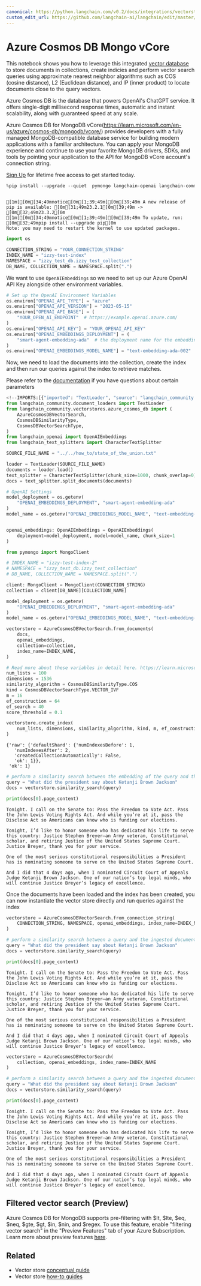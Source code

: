 ```yaml
---
canonical: https://python.langchain.com/v0.2/docs/integrations/vectorstores/azure_cosmos_db/
custom_edit_url: https://github.com/langchain-ai/langchain/edit/master/docs/docs/integrations/vectorstores/azure_cosmos_db.ipynb
---
```


# Azure Cosmos DB Mongo vCore

This notebook shows you how to leverage this integrated [vector database](https://learn.microsoft.com/en-us/azure/cosmos-db/vector-database) to store documents in collections, create indicies and perform vector search queries using approximate nearest neighbor algorithms such as COS (cosine distance), L2 (Euclidean distance), and IP (inner product) to locate documents close to the query vectors. 

Azure Cosmos DB is the database that powers OpenAI's ChatGPT service. It offers single-digit millisecond response times, automatic and instant scalability, along with guaranteed speed at any scale. 

Azure Cosmos DB for MongoDB vCore(https://learn.microsoft.com/en-us/azure/cosmos-db/mongodb/vcore/) provides developers with a fully managed MongoDB-compatible database service for building modern applications with a familiar architecture. You can apply your MongoDB experience and continue to use your favorite MongoDB drivers, SDKs, and tools by pointing your application to the API for MongoDB vCore account's connection string.

[Sign Up](https://azure.microsoft.com/en-us/free/) for lifetime free access to get started today.

```python
%pip install --upgrade --quiet  pymongo langchain-openai langchain-community
```
```output

[1m[[0m[34;49mnotice[0m[1;39;49m][0m[39;49m A new release of pip is available: [0m[31;49m23.2.1[0m[39;49m -> [0m[32;49m23.3.2[0m
[1m[[0m[34;49mnotice[0m[1;39;49m][0m[39;49m To update, run: [0m[32;49mpip install --upgrade pip[0m
Note: you may need to restart the kernel to use updated packages.
```

```python
import os

CONNECTION_STRING = "YOUR_CONNECTION_STRING"
INDEX_NAME = "izzy-test-index"
NAMESPACE = "izzy_test_db.izzy_test_collection"
DB_NAME, COLLECTION_NAME = NAMESPACE.split(".")
```

We want to use `OpenAIEmbeddings` so we need to set up our Azure OpenAI API Key alongside other environment variables. 

```python
# Set up the OpenAI Environment Variables
os.environ["OPENAI_API_TYPE"] = "azure"
os.environ["OPENAI_API_VERSION"] = "2023-05-15"
os.environ["OPENAI_API_BASE"] = (
    "YOUR_OPEN_AI_ENDPOINT"  # https://example.openai.azure.com/
)
os.environ["OPENAI_API_KEY"] = "YOUR_OPENAI_API_KEY"
os.environ["OPENAI_EMBEDDINGS_DEPLOYMENT"] = (
    "smart-agent-embedding-ada"  # the deployment name for the embedding model
)
os.environ["OPENAI_EMBEDDINGS_MODEL_NAME"] = "text-embedding-ada-002"  # the model name
```

Now, we need to load the documents into the collection, create the index and then run our queries against the index to retrieve matches.

Please refer to the [documentation](https://learn.microsoft.com/en-us/azure/cosmos-db/mongodb/vcore/vector-search) if you have questions about certain parameters

```python
<!--IMPORTS:[{"imported": "TextLoader", "source": "langchain_community.document_loaders", "docs": "https://api.python.langchain.com/en/latest/document_loaders/langchain_community.document_loaders.text.TextLoader.html", "title": "Azure Cosmos DB Mongo vCore"}, {"imported": "AzureCosmosDBVectorSearch", "source": "langchain_community.vectorstores.azure_cosmos_db", "docs": "https://api.python.langchain.com/en/latest/vectorstores/langchain_community.vectorstores.azure_cosmos_db.AzureCosmosDBVectorSearch.html", "title": "Azure Cosmos DB Mongo vCore"}, {"imported": "CosmosDBSimilarityType", "source": "langchain_community.vectorstores.azure_cosmos_db", "docs": "https://api.python.langchain.com/en/latest/vectorstores/langchain_community.vectorstores.azure_cosmos_db.CosmosDBSimilarityType.html", "title": "Azure Cosmos DB Mongo vCore"}, {"imported": "CosmosDBVectorSearchType", "source": "langchain_community.vectorstores.azure_cosmos_db", "docs": "https://api.python.langchain.com/en/latest/vectorstores/langchain_community.vectorstores.azure_cosmos_db.CosmosDBVectorSearchType.html", "title": "Azure Cosmos DB Mongo vCore"}, {"imported": "OpenAIEmbeddings", "source": "langchain_openai", "docs": "https://api.python.langchain.com/en/latest/embeddings/langchain_openai.embeddings.base.OpenAIEmbeddings.html", "title": "Azure Cosmos DB Mongo vCore"}, {"imported": "CharacterTextSplitter", "source": "langchain_text_splitters", "docs": "https://api.python.langchain.com/en/latest/character/langchain_text_splitters.character.CharacterTextSplitter.html", "title": "Azure Cosmos DB Mongo vCore"}]-->
from langchain_community.document_loaders import TextLoader
from langchain_community.vectorstores.azure_cosmos_db import (
    AzureCosmosDBVectorSearch,
    CosmosDBSimilarityType,
    CosmosDBVectorSearchType,
)
from langchain_openai import OpenAIEmbeddings
from langchain_text_splitters import CharacterTextSplitter

SOURCE_FILE_NAME = "../../how_to/state_of_the_union.txt"

loader = TextLoader(SOURCE_FILE_NAME)
documents = loader.load()
text_splitter = CharacterTextSplitter(chunk_size=1000, chunk_overlap=0)
docs = text_splitter.split_documents(documents)

# OpenAI Settings
model_deployment = os.getenv(
    "OPENAI_EMBEDDINGS_DEPLOYMENT", "smart-agent-embedding-ada"
)
model_name = os.getenv("OPENAI_EMBEDDINGS_MODEL_NAME", "text-embedding-ada-002")


openai_embeddings: OpenAIEmbeddings = OpenAIEmbeddings(
    deployment=model_deployment, model=model_name, chunk_size=1
)
```

```python
from pymongo import MongoClient

# INDEX_NAME = "izzy-test-index-2"
# NAMESPACE = "izzy_test_db.izzy_test_collection"
# DB_NAME, COLLECTION_NAME = NAMESPACE.split(".")

client: MongoClient = MongoClient(CONNECTION_STRING)
collection = client[DB_NAME][COLLECTION_NAME]

model_deployment = os.getenv(
    "OPENAI_EMBEDDINGS_DEPLOYMENT", "smart-agent-embedding-ada"
)
model_name = os.getenv("OPENAI_EMBEDDINGS_MODEL_NAME", "text-embedding-ada-002")

vectorstore = AzureCosmosDBVectorSearch.from_documents(
    docs,
    openai_embeddings,
    collection=collection,
    index_name=INDEX_NAME,
)

# Read more about these variables in detail here. https://learn.microsoft.com/en-us/azure/cosmos-db/mongodb/vcore/vector-search
num_lists = 100
dimensions = 1536
similarity_algorithm = CosmosDBSimilarityType.COS
kind = CosmosDBVectorSearchType.VECTOR_IVF
m = 16
ef_construction = 64
ef_search = 40
score_threshold = 0.1

vectorstore.create_index(
    num_lists, dimensions, similarity_algorithm, kind, m, ef_construction
)
```

```output
{'raw': {'defaultShard': {'numIndexesBefore': 1,
   'numIndexesAfter': 2,
   'createdCollectionAutomatically': False,
   'ok': 1}},
 'ok': 1}
```

```python
# perform a similarity search between the embedding of the query and the embeddings of the documents
query = "What did the president say about Ketanji Brown Jackson"
docs = vectorstore.similarity_search(query)
```

```python
print(docs[0].page_content)
```
```output
Tonight. I call on the Senate to: Pass the Freedom to Vote Act. Pass the John Lewis Voting Rights Act. And while you’re at it, pass the Disclose Act so Americans can know who is funding our elections. 

Tonight, I’d like to honor someone who has dedicated his life to serve this country: Justice Stephen Breyer—an Army veteran, Constitutional scholar, and retiring Justice of the United States Supreme Court. Justice Breyer, thank you for your service. 

One of the most serious constitutional responsibilities a President has is nominating someone to serve on the United States Supreme Court. 

And I did that 4 days ago, when I nominated Circuit Court of Appeals Judge Ketanji Brown Jackson. One of our nation’s top legal minds, who will continue Justice Breyer’s legacy of excellence.
```
Once the documents have been loaded and the index has been created, you can now instantiate the vector store directly and run queries against the index

```python
vectorstore = AzureCosmosDBVectorSearch.from_connection_string(
    CONNECTION_STRING, NAMESPACE, openai_embeddings, index_name=INDEX_NAME
)

# perform a similarity search between a query and the ingested documents
query = "What did the president say about Ketanji Brown Jackson"
docs = vectorstore.similarity_search(query)

print(docs[0].page_content)
```
```output
Tonight. I call on the Senate to: Pass the Freedom to Vote Act. Pass the John Lewis Voting Rights Act. And while you’re at it, pass the Disclose Act so Americans can know who is funding our elections. 

Tonight, I’d like to honor someone who has dedicated his life to serve this country: Justice Stephen Breyer—an Army veteran, Constitutional scholar, and retiring Justice of the United States Supreme Court. Justice Breyer, thank you for your service. 

One of the most serious constitutional responsibilities a President has is nominating someone to serve on the United States Supreme Court. 

And I did that 4 days ago, when I nominated Circuit Court of Appeals Judge Ketanji Brown Jackson. One of our nation’s top legal minds, who will continue Justice Breyer’s legacy of excellence.
```

```python
vectorstore = AzureCosmosDBVectorSearch(
    collection, openai_embeddings, index_name=INDEX_NAME
)

# perform a similarity search between a query and the ingested documents
query = "What did the president say about Ketanji Brown Jackson"
docs = vectorstore.similarity_search(query)

print(docs[0].page_content)
```
```output
Tonight. I call on the Senate to: Pass the Freedom to Vote Act. Pass the John Lewis Voting Rights Act. And while you’re at it, pass the Disclose Act so Americans can know who is funding our elections. 

Tonight, I’d like to honor someone who has dedicated his life to serve this country: Justice Stephen Breyer—an Army veteran, Constitutional scholar, and retiring Justice of the United States Supreme Court. Justice Breyer, thank you for your service. 

One of the most serious constitutional responsibilities a President has is nominating someone to serve on the United States Supreme Court. 

And I did that 4 days ago, when I nominated Circuit Court of Appeals Judge Ketanji Brown Jackson. One of our nation’s top legal minds, who will continue Justice Breyer’s legacy of excellence.
```
## Filtered vector search (Preview)
Azure Cosmos DB for MongoDB supports pre-filtering with $lt, $lte, $eq, $neq, $gte, $gt, $in, $nin, and $regex. To use this feature, enable "filtering vector search" in the "Preview Features" tab of your Azure Subscription. Learn more about preview features [here](https://learn.microsoft.com/azure/cosmos-db/mongodb/vcore/vector-search#filtered-vector-search-preview).

## Related

- Vector store [conceptual guide](/docs/concepts/#vector-stores)
- Vector store [how-to guides](/docs/how_to/#vector-stores)